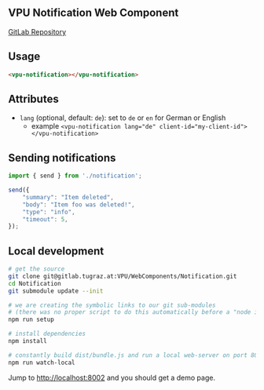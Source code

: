 ## VPU Notification Web Component

[GitLab Repository](https://gitlab.tugraz.at/VPU/WebComponents/Notification)

## Usage

```html
<vpu-notification></vpu-notification>
```

## Attributes

- `lang` (optional, default: `de`): set to `de` or `en` for German or English
    - example `<vpu-notification lang="de" client-id="my-client-id"></vpu-notification>`

## Sending notifications 

```javascript
import { send } from './notification';

send({
    "summary": "Item deleted",
    "body": "Item foo was deleted!",
    "type": "info",
    "timeout": 5,
});
``` 

## Local development

```bash
# get the source
git clone git@gitlab.tugraz.at:VPU/WebComponents/Notification.git
cd Notification
git submodule update --init

# we are creating the symbolic links to our git sub-modules
# (there was no proper script to do this automatically before a "node install"
npm run setup

# install dependencies
npm install

# constantly build dist/bundle.js and run a local web-server on port 8002 
npm run watch-local
```

Jump to <http://localhost:8002> and you should get a demo page.
